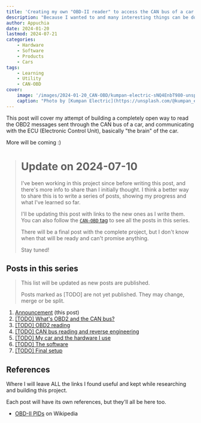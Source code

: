 ```yaml
---
title: 'Creating my own "OBD-II reader" to access the CAN bus of a car'
description: "Because I wanted to and many interesting things can be done with it."
author: Appuchia
date: 2024-01-20
lastmod: 2024-07-21
categories:
    - Hardware
    - Software
    - Products
    - Cars
tags:
    - Learning
    - Utility
    - CAN-OBD
cover:
    image: '/images/2024-01-20_CAN-OBD/kumpan-electric-sNQ4EnbT980-unsplash.jpg'
    caption: "Photo by [Kumpan Electric](https://unsplash.com/@kumpan_electric) on [Unsplash](https://unsplash.com/photos/white-and-blue-charger-adapter-sNQ4EnbT980)"
---
```


This post will cover my attempt of building a completely open way to read the
OBD2 messages sent through the CAN bus of a car, and communicating with the ECU
(Electronic Control Unit), basically "the brain" of the car.

More will be coming :)

> # Update on 2024-07-10
>
> I've been working in this project since before writing this post, and there's more info to share than I initially thought.
> I think a better way to share this is to write a series of posts, showing my progress and what I've learned so far.
>
> I'll be updating this post with links to the new ones as I write them.
> You can also follow the [`CAN-OBD` tag](/tags/can-obd/) to see all the posts in this series.
>
> There will be a final post with the complete project, but I don't know when that will be ready and can't promise anything.
>
> Stay tuned!

## Posts in this series

> This list will be updated as new posts are published.
>
> Posts marked as [TODO] are not yet published.
> They may change, merge or be split.

1. [Announcement](/posts/2024/01/can-obd/) (this post)
1. [\[TODO\] What's OBD2 and the CAN bus?]()
1. [\[TODO\] OBD2 reading]()
1. [\[TODO\] CAN bus reading and reverse engineering]()
1. [\[TODO\] My car and the hardware I use]()
1. [\[TODO\] The software]()
1. [\[TODO\] Final setup]()

## References

Where I will leave ALL the links I found useful and kept while researching and building this project.

Each post will have its own references, but they'll all be here too.

- [OBD-II PIDs](https://en.wikipedia.org/wiki/OBD-II_PIDs) on Wikipedia
